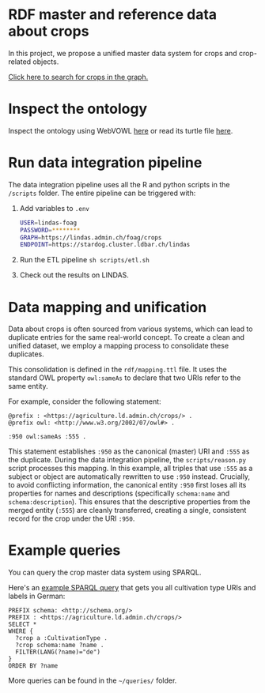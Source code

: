 # RDF master and reference data about crops

In this project, we propose a unified master data system for crops and crop-related objects.

[Click here to search for crops in the graph.](https://blw-ofag-ufag.github.io/crops/?lang=de&query=Reben)

# Inspect the ontology

Inspect the ontology using WebVOWL [here](https://service.tib.eu/webvowl/#iri=https://raw.githubusercontent.com/blw-ofag-ufag/crops/refs/heads/main/rdf/ontology.ttl) or read its turtle file [here](https://raw.githubusercontent.com/blw-ofag-ufag/crops/refs/heads/main/rdf/ontology.ttl).

# Run data integration pipeline

The data integration pipeline uses all the R and python scripts in the `/scripts` folder. The entire pipeline can be triggered with:

1. Add variables to `.env`

    ```sh
    USER=lindas-foag
    PASSWORD=********
    GRAPH=https://lindas.admin.ch/foag/crops
    ENDPOINT=https://stardog.cluster.ldbar.ch/lindas
    ```

2. Run the ETL pipeline `sh scripts/etl.sh`
3. Check out the results on LINDAS.

# Data mapping and unification

Data about crops is often sourced from various systems, which can lead to duplicate entries for the same real-world concept. To create a clean and unified dataset, we employ a mapping process to consolidate these duplicates.

This consolidation is defined in the `rdf/mapping.ttl` file. It uses the standard OWL property `owl:sameAs` to declare that two URIs refer to the same entity.

For example, consider the following statement:

```ttl
@prefix : <https://agriculture.ld.admin.ch/crops/> .
@prefix owl: <http://www.w3.org/2002/07/owl#> .

:950 owl:sameAs :555 .
```

This statement establishes `:950` as the canonical (master) URI and `:555` as the duplicate. During the data integration pipeline, the `scripts/reason.py` script processes this mapping.
In this example, all triples that use `:555` as a subject or object are automatically rewritten to use `:950` instead.
Crucially, to avoid conflicting information, the canonical entity `:950` first loses all its properties for names and descriptions (specifically `schema:name` and `schema:description`).
This ensures that the descriptive properties from the merged entity (`:555`) are cleanly transferred, creating a single, consistent record for the crop under the URI `:950`.

# Example queries

You can query the crop master data system using SPARQL.

Here's an [example SPARQL query](https://s.zazuko.com/2SyHoth) that gets you all cultivation type URIs and labels in German:

```sparql
PREFIX schema: <http://schema.org/>
PREFIX : <https://agriculture.ld.admin.ch/crops/>
SELECT *
WHERE {
  ?crop a :CultivationType .
  ?crop schema:name ?name .
  FILTER(LANG(?name)="de")
}
ORDER BY ?name
```

More queries can be found in the `~/queries/` folder.
